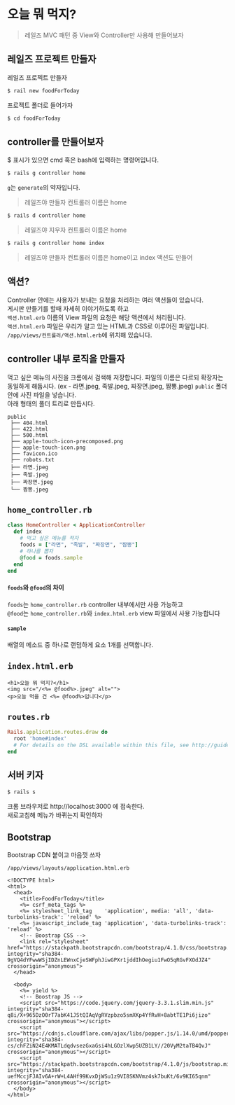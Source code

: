 # 오늘 뭐 먹지?

>  레일즈 MVC 패턴 중 View와 Controller만 사용해 만들어보자

## 레일즈 프로젝트 만들자
레일즈 프로젝트 만들자
```bash
$ rail new foodForToday
```
프로젝트 폴더로 들어가자
```bash
$ cd foodForToday
```

## controller를 만들어보자
$ 표시가 있으면 cmd 혹은 bash에 입력하는 명령어입니다. 
```bash
$ rails g controller home
```
`g`는 `generate`의 약자입니다.  
> 레일즈야 만들자 컨트롤러 이름은 home  

```bash
$ rails d controller home
```
> 레일즈야 지우자 컨트롤러 이름은 home

```bash
$ rails g controller home index
```
> 레일즈야 만들자 컨트롤러 이름은 home이고 index 액션도 만들어

## 액션?

Controller 안에는 사용자가 보내는 요청을 처리하는 여러 액션들이 있습니다.  
게시판 만들기를 할때 자세히 이야기하도록 하고  
`액션.html.erb` 이름의 View 파일의 요청은 해당 액션에서 처리됩니다.    
`액션.html.erb` 파일은 우리가 알고 있는 HTML과 CSS로 이루어진 파일입니다.  
`/app/views/컨트롤러/액션.html.erb`에 위치해 있습니다.

## controller 내부 로직을 만들자

먹고 싶은 메뉴의 사진을 크롬에서 검색해 저장합니다.
파일의 이름은 다르되 확장자는 동일하게 해둡시다.
(ex - 라면.jpeg, 족발.jpeg, 짜장면.jpeg, 짬뽕.jpeg)
`public` 폴더 안에 사진 파일을 넣습니다.  
아래 형태의 폴더 트리로 만듭시다.
```
public
 ├── 404.html
 ├── 422.html
 ├── 500.html
 ├── apple-touch-icon-precomposed.png
 ├── apple-touch-icon.png
 ├── favicon.ico
 ├── robots.txt
 ├── 라면.jpeg
 ├── 족발.jpeg
 ├── 짜장면.jpeg
 └── 짬뽕.jpeg
```

## `home_controller.rb`
```ruby
class HomeController < ApplicationController
  def index
    # 먹고 싶은 메뉴를 적자
    foods = ["라면", "족발", "짜장면", "짬뽕"]
    # 하나를 뽑자
    @food = foods.sample
  end
end
```
#### `foods`와 `@food`의 차이
`foods`는 `home_controller.rb` controller 내부에서만 사용 가능하고  
`@food`는 `home_controller.rb`와 `index.html.erb` view 파일에서 사용 가능합니다

#### `sample`
배열의 메소드 중 하나로 랜덤하게 요소 1개를 선택합니다.

## `index.html.erb`
```erb
<h1>오늘 뭐 먹지?</h1>
<img src="/<%= @food%>.jpeg" alt="">
<p>오늘 먹을 건 <%= @food%>입니다</p>
```

## `routes.rb`
```ruby
Rails.application.routes.draw do
  root 'home#index'
  # For details on the DSL available within this file, see http://guides.rubyonrails.org/routing.html
end
```

## 서버 키자
```bash
$ rails s
```

크롬 브라우저로 http://localhost:3000 에 접속한다.  
새로고침해 메뉴가 바뀌는지 확인하자

## Bootstrap

Bootstrap CDN 붙이고 마음껏 쓰자
 
`/app/views/layouts/application.html.erb`
```erb
<!DOCTYPE html>
<html>
  <head>
    <title>FoodForToday</title>
    <%= csrf_meta_tags %>
    <%= stylesheet_link_tag    'application', media: 'all', 'data-turbolinks-track': 'reload' %>
    <%= javascript_include_tag 'application', 'data-turbolinks-track': 'reload' %>
    <!-- Boostrap CSS -->
    <link rel="stylesheet" href="https://stackpath.bootstrapcdn.com/bootstrap/4.1.0/css/bootstrap.min.css" integrity="sha384-9gVQ4dYFwwWSjIDZnLEWnxCjeSWFphJiwGPXr1jddIhOegiu1FwO5qRGvFXOdJZ4" crossorigin="anonymous">
  </head>

  <body>
    <%= yield %>
    <!-- Boostrap JS -->
    <script src="https://code.jquery.com/jquery-3.3.1.slim.min.js" integrity="sha384-q8i/X+965DzO0rT7abK41JStQIAqVgRVzpbzo5smXKp4YfRvH+8abtTE1Pi6jizo" crossorigin="anonymous"></script>
    <script src="https://cdnjs.cloudflare.com/ajax/libs/popper.js/1.14.0/umd/popper.min.js" integrity="sha384-cs/chFZiN24E4KMATLdqdvsezGxaGsi4hLGOzlXwp5UZB1LY//20VyM2taTB4QvJ" crossorigin="anonymous"></script>
    <script src="https://stackpath.bootstrapcdn.com/bootstrap/4.1.0/js/bootstrap.min.js" integrity="sha384-uefMccjFJAIv6A+rW+L4AHf99KvxDjWSu1z9VI8SKNVmz4sk7buKt/6v9KI65qnm" crossorigin="anonymous"></script>
  </body>
</html>

```




